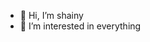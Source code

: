 - 👋 Hi, I’m shainy
- 👀 I’m interested in everything
<!---
shainy2018/shainy2018 is a ✨ special ✨ repository because its `README.md` (this file) appears on your GitHub profile.
You can click the Preview link to take a look at your changes.
--->
